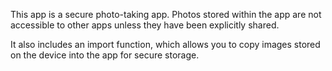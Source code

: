 
This app is a secure photo-taking app. Photos stored within the app are not accessible to other apps unless they have been explicitly shared.

It also includes an import function, which allows you to copy images stored on the device into the app for secure storage.
